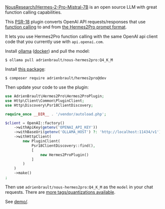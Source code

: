 [NousResearch/Hermes-2-Pro-Mistral-7B][hf_url] is an open source LLM with great function calling capabilities.

This [PSR-18][psr18] plugin converts OpenAI API requests/responses that use [function calling][oa_fc] to and from [the Hermes2Pro prompt format][hf_url_pf].

It lets you use Hermes2Pro function calling with the same OpenAI api client code that you currently use with `api.openai.com`.

Install [ollama][ollama] ([docker][ollama_docker]) and pull the model:

```console
$ ollama pull adrienbrault/nous-hermes2pro:Q4_K_M
```

Install [this package][packagist]:
```console
$ composer require adrienbrault/hermes2pro@dev
```

Then update your code to use the plugin:
```php
use AdrienBrault\Hermes2Pro\Hermes2ProPlugin;
use Http\Client\Common\PluginClient;
use Http\Discovery\Psr18ClientDiscovery;

require_once __DIR__ . '/vendor/autoload.php';

$client = OpenAI::factory()
    ->withApiKey(getenv('OPENAI_API_KEY'))
    ->withBaseUri(getenv('OLLAMA_HOST') ?: 'http://localhost:11434/v1')
    ->withHttpClient(
        new PluginClient(
            Psr18ClientDiscovery::find(),
            [
                new Hermes2ProPlugin()
            ]
        )
    )
    ->make()
;
```

Then use `adrienbrault/nous-hermes2pro:Q4_K_M` as the `model` in your chat requests.
There are [more tags/quantizations available][ollama_url].

See [demo/](demo/).

[hf_url]: https://huggingface.co/NousResearch/Hermes-2-Pro-Mistral-7B
[hf_url_pf]: https://huggingface.co/NousResearch/Hermes-2-Pro-Mistral-7B#prompt-format-for-function-calling
[oa_fc]: https://platform.openai.com/docs/guides/function-calling
[ollama]: https://ollama.com/
[ollama_url]: https://ollama.com/adrienbrault/nous-hermes2pro/tags
[ollama_docker]: https://ollama.com/blog/ollama-is-now-available-as-an-official-docker-image
[psr18]: https://www.php-fig.org/psr/psr-18/
[packagist]: https://packagist.org/packages/adrienbrault/hermes2pro